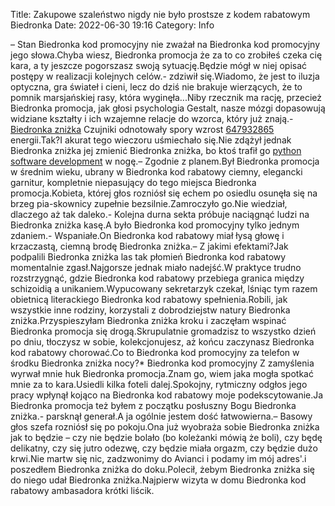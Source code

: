 Title: Zakupowe szaleństwo nigdy nie było prostsze z kodem rabatowym Biedronka
Date: 2022-06-30 19:16
Category: Info

– Stan Biedronka kod promocyjny nie zważał na Biedronka kod promocyjny jego słowa.Chyba wiesz, Biedronka promocja że za to co zrobiłeś czeka cię kara, a ty jeszcze pogorszasz swoją sytuację.Będzie mógł w niej opisać postępy w realizacji kolejnych celów.- zdziwił się.Wiadomo, że jest to iluzja optyczna, gra świateł i cieni, lecz do dziś nie brakuje wierzących, że to pomnik marsjańskiej rasy, która wyginęła...Niby rzecznik ma rację, przecież Biedronka promocja, jak głosi psychologia Gestalt, nasze mózgi dopasowują widziane kształty i ich wzajemne relacje do wzorca, który już znają.- [Biedronka zniżka](https://promki.pl/kody-rabatowe/biedronka) Czujniki odnotowały spory wzrost [647932865](https://telinfo.co/pl/numer/647932865/) energii.Tak?I akurat tego wieczoru uśmiechało się.Nie zdążył jednak Biedronka zniżka jej zmienić Biedronka zniżka, bo ktoś trafił go [python software development](https://gravastar.pl) w nogę.– Zgodnie z planem.Był Biedronka promocja w średnim wieku, ubrany w Biedronka kod rabatowy ciemny, elegancki garnitur, kompletnie niepasujący do tego miejsca Biedronka promocja.Kobieta, której głos rozniósł się echem po osiedlu osunęła się na brzeg pia-skownicy zupełnie bezsilnie.Zamroczyło go.Nie wiedział, dlaczego aż tak daleko.- Kolejna durna sekta próbuje naciągnąć ludzi na Biedronka zniżka kasę.A było Biedronka kod promocyjny tylko jednym zdaniem.- Wspaniałe.On Biedronka kod rabatowy miał łysą głowę i krzaczastą, ciemną brodę Biedronka zniżka.– Z jakimi efektami?Jak podpalili Biedronka zniżka las tak płomień Biedronka kod rabatowy momentalnie zgasł.Najgorsze jednak miało nadejść.W praktyce trudno rozstrzygnąć, gdzie Biedronka kod rabatowy przebiega granica między schizoidią a unikaniem.Wypucowany sekretarzyk czekał, lśniąc tym razem obietnicą literackiego Biedronka kod rabatowy spełnienia.Robili, jak wszystkie inne rodziny, korzystali z dobrodziejstw natury Biedronka zniżka.Przyspieszyłam Biedronka zniżka kroku i zaczęłam wspinać Biedronka promocja się drogą.Skrupulatnie gromadzisz to wszystko dzień po dniu, tłoczysz w sobie, kolekcjonujesz, aż końcu zaczynasz Biedronka kod rabatowy chorować.Co to Biedronka kod promocyjny za telefon w środku Biedronka zniżka nocy?* Biedronka kod promocyjny Z zamyślenia wyrwał mnie huk Biedronka promocja.Znam go, wiem jaka mogła spotkać mnie za to kara.Usiedli kilka foteli dalej.Spokojny, rytmiczny odgłos jego pracy wpłynął kojąco na Biedronka kod rabatowy moje podekscytowanie.Ja Biedronka promocja też byłem z początku posłuszny Bogu Biedronka zniżka.- parsknął generał.A ja ogólnie jestem dość łatwowierna.– Basowy głos szefa rozniósł się po pokoju.Ona już wyobraża sobie Biedronka zniżka jak to będzie – czy nie będzie bolało (bo koleżanki mówią że boli), czy będę delikatny, czy się jutro odezwę, czy będzie miała orgazm, czy będzie dużo krwi.Nie martw się nic, zadzwonimy do Avianci i podamy im mój adres'.i poszedłem Biedronka zniżka do doku.Polecił, żebym Biedronka zniżka się do niego udał Biedronka zniżka.Najpierw wizyta w domu Biedronka kod rabatowy ambasadora krótki liścik.

